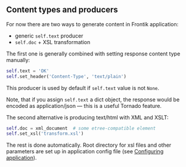 ## Content types and producers

For now there are two ways to generate content in Frontik application:

* generic ```self.text``` producer
* ```self.doc``` + XSL transformation

The first one is generally combined with setting response content type manually:

```python
self.text = 'OK'
self.set_header('Content-Type', 'text/plain')
```

This producer is used by default if ```self.text``` value is not ```None```.

Note, that if you assign ```self.text``` a dict object, the response would be encoded as application/json — this is a
useful Tornado feature.

The second alternative is producing text/html with XML and XSLT:

```python
self.doc = xml_document  # some etree-compatible element
self.set_xsl('transform.xsl')
```

The rest is done automatically. Root directory for xsl files and other parameters are set up in application config file
(see [Configuring application](docs/configure-app.md)).

